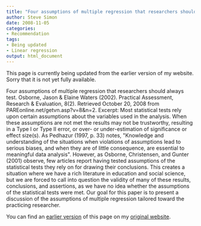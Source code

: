 ```yaml
---
title: "Four assumptions of multiple regression that researchers should always test"
author: Steve Simon
date: 2008-11-05
categories:
- Recommendation
tags:
- Being updated
- Linear regression
output: html_document
---
```

This page is currently being updated from the earlier version of my website. Sorry that it is not yet fully available.

Four assumptions of multiple regression that researchers should always test. Osborne, Jason & Elaine Waters (2002). Practical Assessment, Research & Evaluation, 8(2). Retrieved October 20, 2008 from PAREonline.net/getvn.asp?v=8&n=2. Excerpt: Most statistical tests rely upon certain assumptions about the variables used in the analysis. When these assumptions are not met the results may not be trustworthy, resulting in a Type I or Type II error, or over- or under-estimation of significance or effect size(s). As Pedhazur (1997, p. 33) notes, "Knowledge and understanding of the situations when violations of assumptions lead to serious biases, and when they are of little consequence, are essential to meaningful data analysis". However, as Osborne, Christensen, and Gunter (2001) observe, few articles report having tested assumptions of the statistical tests they rely on for drawing their conclusions. This creates a situation where we have a rich literature in education and social science, but we are forced to call into question the validity of many of these results, conclusions, and assertions, as we have no idea whether the assumptions of the statistical tests were met. Our goal for this paper is to present a discussion of the assumptions of multiple regression tailored toward the practicing researcher.

<!---More--->

You can find an [earlier version][sim1] of this page on my [original website][sim2].

[sim1]: http://www.pmean.com/08/Interesting2008.html
[sim2]: http://www.pmean.com/original_site.html
